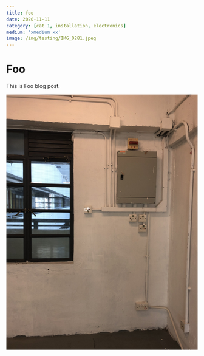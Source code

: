 ```yaml
---
title: foo
date: 2020-11-11
category: [cat 1, installation, electronics]
medium: 'xmedium xx'
image: /img/testing/IMG_0281.jpeg
---
```


# Foo

This is Foo blog post.

![alt text](/img/testing/IMG_7677.JPG)